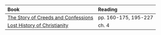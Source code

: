 ---
---

Book | Reading
:--- | :---
[The Story of Creeds and Confessions] | pp. 160-175, 195-227
[Lost History of Christianity] | ch. 4

[The Story of Creeds and Confessions]: https://read.amazon.com/?asin=B07NDN5HQ1
[Lost History of Christianity]: https://read.amazon.com/?asin=B001FA0V1C
